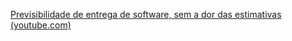 [Previsibilidade de entrega de software, sem a dor das estimativas (youtube.com)](https://www.youtube.com/watch?v=TTJnJiwgfcI&ab_channel=EximiaCo-Excel%C3%AAnciaTecnol%C3%B3gica)